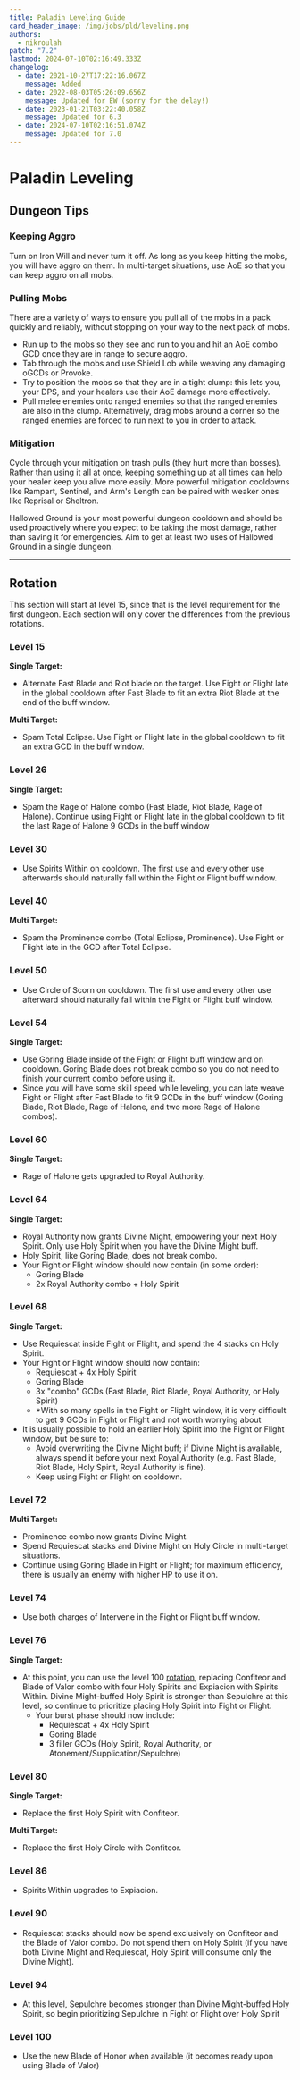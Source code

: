 ```yaml
---
title: Paladin Leveling Guide
card_header_image: /img/jobs/pld/leveling.png
authors:
  - nikroulah
patch: "7.2"
lastmod: 2024-07-10T02:16:49.333Z
changelog:
  - date: 2021-10-27T17:22:16.067Z
    message: Added
  - date: 2022-08-03T05:26:09.656Z
    message: Updated for EW (sorry for the delay!)
  - date: 2023-01-21T03:22:40.058Z
    message: Updated for 6.3
  - date: 2024-07-10T02:16:51.074Z
    message: Updated for 7.0
---
```

# Paladin Leveling

## Dungeon Tips

### Keeping Aggro

Turn on Iron Will and never turn it off. As long as you keep hitting the mobs, you will have aggro on them. In multi-target situations, use AoE so that you can keep aggro on all mobs.

### Pulling Mobs

There are a variety of ways to ensure you pull all of the mobs in a pack quickly and reliably, without stopping on your way to the next pack of mobs.  

* Run up to the mobs so they see and run to you and hit an AoE combo GCD once they are in range to secure aggro.
* Tab through the mobs and use Shield Lob while weaving any damaging oGCDs or Provoke.
* Try to position the mobs so that they are in a tight clump: this lets you, your DPS, and your healers use their AoE damage more effectively. 
* Pull melee enemies onto ranged enemies so that the ranged enemies are also in the clump. Alternatively, drag mobs around a corner so the ranged enemies are forced to run next to you in order to attack.

### Mitigation

Cycle through your mitigation on trash pulls (they hurt more than bosses). Rather than using it all at once, keeping something up at all times can help your healer keep you alive more easily. More powerful mitigation cooldowns like Rampart, Sentinel, and Arm's Length can be paired with weaker ones like Reprisal or Sheltron.

Hallowed Ground is your most powerful dungeon cooldown and should be used proactively where you expect to be taking the most damage, rather than saving it for emergencies. Aim to get at least two uses of Hallowed Ground in a single dungeon.

- - -

## Rotation

This section will start at level 15, since that is the level requirement for the first dungeon. Each section will only cover the differences from the previous rotations.

### Level 15

**Single Target:**

* Alternate Fast Blade and Riot blade on the target. Use Fight or Flight late in the global cooldown after Fast Blade to fit an extra Riot Blade at the end of the buff window.

**Multi Target:**

* Spam Total Eclipse. Use Fight or Flight late in the global cooldown to fit an extra GCD in the buff window.

### Level 26

**Single Target:**

* Spam the Rage of Halone combo (Fast Blade, Riot Blade, Rage of Halone). Continue using Fight or Flight late in the global cooldown to fit the last Rage of Halone 9 GCDs in the buff window

### Level 30

* Use Spirits Within on cooldown. The first use and every other use afterwards should naturally fall within the Fight or Flight buff window.

### Level 40

**Multi Target:**

* Spam the Prominence combo (Total Eclipse, Prominence). Use Fight or Flight late in the GCD after Total Eclipse.

### Level 50

* Use Circle of Scorn on cooldown. The first use and every other use afterward should naturally fall within the Fight or Flight buff window.

### Level 54

**Single Target:**

* Use Goring Blade inside of the Fight or Flight buff window and on cooldown. Goring Blade does not break combo so you do not need to finish your current combo before using it.
* Since you will have some skill speed while leveling, you can late weave Fight or Flight after Fast Blade to fit 9 GCDs in the buff window (Goring Blade, Riot Blade, Rage of Halone, and two more Rage of Halone combos).

### Level 60

**Single Target:**

* Rage of Halone gets upgraded to Royal Authority.

### Level 64

**Single Target:**

* Royal Authority now grants Divine Might, empowering your next Holy Spirit. Only use Holy Spirit when you have the Divine Might buff.
* Holy Spirit, like Goring Blade, does not break combo.
* Your Fight or Flight window should now contain (in some order):
  * Goring Blade
  * 2x Royal Authority combo + Holy Spirit

### Level 68

**Single Target:**

* Use Requiescat inside Fight or Flight, and spend the 4 stacks on Holy Spirit.
* Your Fight or Flight window should now contain:
  * Requiescat + 4x Holy Spirit
  * Goring Blade
  * 3x "combo" GCDs (Fast Blade, Riot Blade, Royal Authority, or Holy Spirit)
  * \*With so many spells in the Fight or Flight window, it is very difficult to get 9 GCDs in Fight or Flight and not worth worrying about
* It is usually possible to hold an earlier Holy Spirit into the Fight or Flight window, but be sure to:
  * Avoid overwriting the Divine Might buff; if Divine Might is available, always spend it before your next Royal Authority (e.g. Fast Blade, Riot Blade, Holy Spirit, Royal Authority is fine).
  * Keep using Fight or Flight on cooldown.

### Level 72

**Multi Target:**

* Prominence combo now grants Divine Might.
* Spend Requiescat stacks and Divine Might on Holy Circle in multi-target situations.
* Continue using Goring Blade in Fight or Flight; for maximum efficiency, there is usually an enemy with higher HP to use it on.

### Level 74

* Use both charges of Intervene in the Fight or Flight buff window.

### Level 76

**Single Target:**

* At this point, you can use the level 100 [rotation](/jobs/tanks/paladin/basic-guide), replacing Confiteor and Blade of Valor combo with four Holy Spirits and Expiacion with Spirits Within. Divine Might-buffed Holy Spirit is stronger than Sepulchre at this level, so continue to prioritize placing Holy Spirit into Fight or Flight.
  * Your burst phase should now include:
    * Requiescat + 4x Holy Spirit
    * Goring Blade
    * 3 filler GCDs (Holy Spirit, Royal Authority, or Atonement/Supplication/Sepulchre)

### Level 80

**Single Target:**

* Replace the first Holy Spirit with Confiteor.

**Multi Target:**

* Replace the first Holy Circle with Confiteor.

### Level 86

* Spirits Within upgrades to Expiacion.

### Level 90

* Requiescat stacks should now be spend exclusively on Confiteor and the Blade of Valor combo. Do not spend them on Holy Spirit (if you have both Divine Might and Requiescat, Holy Spirit will consume only the Divine Might).

### Level 94

* At this level, Sepulchre becomes stronger than Divine Might-buffed Holy Spirit, so begin prioritizing Sepulchre in Fight or Flight over Holy Spirit

### Level 100

* Use the new Blade of Honor when available (it becomes ready upon using Blade of Valor)
